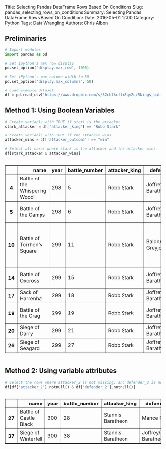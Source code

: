 Title: Selecting Pandas DataFrame Rows Based On Conditions
Slug: pandas_selecting_rows_on_conditions
Summary: Selecting Pandas DataFrame Rows Based On Conditions
Date: 2016-05-01 12:00
Category: Python
Tags: Data Wrangling
Authors: Chris Albon



## Preliminaries


```python
# Import modules
import pandas as pd

# Set ipython's max row display
pd.set_option('display.max_row', 1000)

# Set iPython's max column width to 50
pd.set_option('display.max_columns', 50)
```


```python
# Load example dataset
df = pd.read_csv('https://www.dropbox.com/s/52cb7kcflr8qm2u/5kings_battles_v1.csv?dl=1')
```

## Method 1: Using Boolean Variables


```python
# Create variable with TRUE if stark is the attacker
stark_attacker = df['attacker_king'] == "Robb Stark"

# Create variable with TRUE if the attacker wins
attacker_wins = df['attacker_outcome'] == "win"

# Select all cases where stark is the attacker and the attacker wins
df[stark_attacker & attacker_wins]
```




<div style="max-height:1000px;max-width:1500px;overflow:auto;">
<table border="1" class="dataframe">
  <thead>
    <tr style="text-align: right;">
      <th></th>
      <th>name</th>
      <th>year</th>
      <th>battle_number</th>
      <th>attacker_king</th>
      <th>defender_king</th>
      <th>attacker_1</th>
      <th>attacker_2</th>
      <th>attacker_3</th>
      <th>attacker_4</th>
      <th>defender_1</th>
      <th>defender_2</th>
      <th>defender_3</th>
      <th>defender_4</th>
      <th>attacker_outcome</th>
      <th>battle_type</th>
      <th>major_death</th>
      <th>major_capture</th>
      <th>attacker_size</th>
      <th>defender_size</th>
      <th>attacker_commander</th>
      <th>defender_commander</th>
      <th>summer</th>
      <th>location</th>
      <th>region</th>
      <th>note</th>
    </tr>
  </thead>
  <tbody>
    <tr>
      <th>4 </th>
      <td> Battle of the Whispering Wood</td>
      <td> 298</td>
      <td>  5</td>
      <td> Robb Stark</td>
      <td> Joffrey/Tommen Baratheon</td>
      <td> Stark</td>
      <td> Tully</td>
      <td> NaN</td>
      <td> NaN</td>
      <td> Lannister</td>
      <td> NaN</td>
      <td>NaN</td>
      <td>NaN</td>
      <td> win</td>
      <td>         ambush</td>
      <td> 1</td>
      <td> 1</td>
      <td> 1875</td>
      <td>  6000</td>
      <td>                     Robb Stark, Brynden Tully</td>
      <td>                                   Jaime Lannister</td>
      <td> 1</td>
      <td>  Whispering Wood</td>
      <td>  The Riverlands</td>
      <td>                                               NaN</td>
    </tr>
    <tr>
      <th>5 </th>
      <td>           Battle of the Camps</td>
      <td> 298</td>
      <td>  6</td>
      <td> Robb Stark</td>
      <td> Joffrey/Tommen Baratheon</td>
      <td> Stark</td>
      <td> Tully</td>
      <td> NaN</td>
      <td> NaN</td>
      <td> Lannister</td>
      <td> NaN</td>
      <td>NaN</td>
      <td>NaN</td>
      <td> win</td>
      <td>         ambush</td>
      <td> 0</td>
      <td> 0</td>
      <td> 6000</td>
      <td> 12625</td>
      <td>    Robb Stark, Tytos Blackwood, Brynden Tully</td>
      <td>                  Lord Andros Brax, Forley Prester</td>
      <td> 1</td>
      <td>         Riverrun</td>
      <td>  The Riverlands</td>
      <td>                                               NaN</td>
    </tr>
    <tr>
      <th>10</th>
      <td>    Battle of Torrhen's Square</td>
      <td> 299</td>
      <td> 11</td>
      <td> Robb Stark</td>
      <td>      Balon/Euron Greyjoy</td>
      <td> Stark</td>
      <td>   NaN</td>
      <td> NaN</td>
      <td> NaN</td>
      <td>   Greyjoy</td>
      <td> NaN</td>
      <td>NaN</td>
      <td>NaN</td>
      <td> win</td>
      <td> pitched battle</td>
      <td> 0</td>
      <td> 0</td>
      <td>  244</td>
      <td>   900</td>
      <td>                    Rodrik Cassel, Cley Cerwyn</td>
      <td>                                   Dagmer Cleftjaw</td>
      <td> 1</td>
      <td> Torrhen's Square</td>
      <td>       The North</td>
      <td> Greyjoy's troop number comes from the 264 esti...</td>
    </tr>
    <tr>
      <th>14</th>
      <td>             Battle of Oxcross</td>
      <td> 299</td>
      <td> 15</td>
      <td> Robb Stark</td>
      <td> Joffrey/Tommen Baratheon</td>
      <td> Stark</td>
      <td> Tully</td>
      <td> NaN</td>
      <td> NaN</td>
      <td> Lannister</td>
      <td> NaN</td>
      <td>NaN</td>
      <td>NaN</td>
      <td> win</td>
      <td>         ambush</td>
      <td> 1</td>
      <td> 1</td>
      <td> 6000</td>
      <td> 10000</td>
      <td>                     Robb Stark, Brynden Tully</td>
      <td> Stafford Lannister, Roland Crakehall, Antario ...</td>
      <td> 1</td>
      <td>          Oxcross</td>
      <td> The Westerlands</td>
      <td>                                               NaN</td>
    </tr>
    <tr>
      <th>17</th>
      <td>             Sack of Harrenhal</td>
      <td> 299</td>
      <td> 18</td>
      <td> Robb Stark</td>
      <td> Joffrey/Tommen Baratheon</td>
      <td> Stark</td>
      <td>   NaN</td>
      <td> NaN</td>
      <td> NaN</td>
      <td> Lannister</td>
      <td> NaN</td>
      <td>NaN</td>
      <td>NaN</td>
      <td> win</td>
      <td>         ambush</td>
      <td> 1</td>
      <td> 0</td>
      <td>  100</td>
      <td>   100</td>
      <td>       Roose Bolton, Vargo Hoat, Robett Glover</td>
      <td>                                       Amory Lorch</td>
      <td> 1</td>
      <td>        Harrenhal</td>
      <td>  The Riverlands</td>
      <td>                                               NaN</td>
    </tr>
    <tr>
      <th>18</th>
      <td>            Battle of the Crag</td>
      <td> 299</td>
      <td> 19</td>
      <td> Robb Stark</td>
      <td> Joffrey/Tommen Baratheon</td>
      <td> Stark</td>
      <td>   NaN</td>
      <td> NaN</td>
      <td> NaN</td>
      <td> Lannister</td>
      <td> NaN</td>
      <td>NaN</td>
      <td>NaN</td>
      <td> win</td>
      <td>         ambush</td>
      <td> 0</td>
      <td> 0</td>
      <td> 6000</td>
      <td>   NaN</td>
      <td> Robb Stark, Smalljon Umber, Black Walder Frey</td>
      <td>                                      Rolph Spicer</td>
      <td> 1</td>
      <td>             Crag</td>
      <td> The Westerlands</td>
      <td>                                               NaN</td>
    </tr>
    <tr>
      <th>20</th>
      <td>                Siege of Darry</td>
      <td> 299</td>
      <td> 21</td>
      <td> Robb Stark</td>
      <td> Joffrey/Tommen Baratheon</td>
      <td> Darry</td>
      <td>   NaN</td>
      <td> NaN</td>
      <td> NaN</td>
      <td> Lannister</td>
      <td> NaN</td>
      <td>NaN</td>
      <td>NaN</td>
      <td> win</td>
      <td>          siege</td>
      <td> 0</td>
      <td> 0</td>
      <td>  NaN</td>
      <td>   NaN</td>
      <td>                               Helman Tallhart</td>
      <td>                                               NaN</td>
      <td> 1</td>
      <td>            Darry</td>
      <td>  The Riverlands</td>
      <td>                                               NaN</td>
    </tr>
    <tr>
      <th>26</th>
      <td>              Siege of Seagard</td>
      <td> 299</td>
      <td> 27</td>
      <td> Robb Stark</td>
      <td> Joffrey/Tommen Baratheon</td>
      <td>  Frey</td>
      <td>   NaN</td>
      <td> NaN</td>
      <td> NaN</td>
      <td> Mallister</td>
      <td> NaN</td>
      <td>NaN</td>
      <td>NaN</td>
      <td> win</td>
      <td>          siege</td>
      <td> 0</td>
      <td> 1</td>
      <td>  NaN</td>
      <td>   NaN</td>
      <td>                                   Walder Frey</td>
      <td>                                   Jason Mallister</td>
      <td> 1</td>
      <td>          Seagard</td>
      <td>  The Riverlands</td>
      <td>                                               NaN</td>
    </tr>
  </tbody>
</table>
</div>



## Method 2: Using variable attributes 


```python
# Select the rows where attacker_2 is not missing, and defender_2 is not missing
df[df['attacker_2'].notnull() & df['defender_2'].notnull()]
```




<div style="max-height:1000px;max-width:1500px;overflow:auto;">
<table border="1" class="dataframe">
  <thead>
    <tr style="text-align: right;">
      <th></th>
      <th>name</th>
      <th>year</th>
      <th>battle_number</th>
      <th>attacker_king</th>
      <th>defender_king</th>
      <th>attacker_1</th>
      <th>attacker_2</th>
      <th>attacker_3</th>
      <th>attacker_4</th>
      <th>defender_1</th>
      <th>defender_2</th>
      <th>defender_3</th>
      <th>defender_4</th>
      <th>attacker_outcome</th>
      <th>battle_type</th>
      <th>major_death</th>
      <th>major_capture</th>
      <th>attacker_size</th>
      <th>defender_size</th>
      <th>attacker_commander</th>
      <th>defender_commander</th>
      <th>summer</th>
      <th>location</th>
      <th>region</th>
      <th>note</th>
    </tr>
  </thead>
  <tbody>
    <tr>
      <th>27</th>
      <td> Battle of Castle Black</td>
      <td> 300</td>
      <td> 28</td>
      <td> Stannis Baratheon</td>
      <td>             Mance Rayder</td>
      <td> Free folk</td>
      <td>   Thenns</td>
      <td>  Giants</td>
      <td>    NaN</td>
      <td> Night's Watch</td>
      <td> Baratheon</td>
      <td>NaN</td>
      <td>NaN</td>
      <td> loss</td>
      <td> siege</td>
      <td>  1</td>
      <td>  1</td>
      <td> 100000</td>
      <td> 1240</td>
      <td> Stannis Baratheon, Jon Snow, Donal Noye, Cotte...</td>
      <td> Mance Rayder, Tormund Giantsbane, Harma Dogshe...</td>
      <td> 0</td>
      <td> Castle Black</td>
      <td> Beyond the Wall</td>
      <td> NaN</td>
    </tr>
    <tr>
      <th>37</th>
      <td>    Siege of Winterfell</td>
      <td> 300</td>
      <td> 38</td>
      <td> Stannis Baratheon</td>
      <td> Joffrey/Tommen Baratheon</td>
      <td> Baratheon</td>
      <td> Karstark</td>
      <td> Mormont</td>
      <td> Glover</td>
      <td>        Bolton</td>
      <td>      Frey</td>
      <td>NaN</td>
      <td>NaN</td>
      <td>  NaN</td>
      <td>   NaN</td>
      <td>NaN</td>
      <td>NaN</td>
      <td>   5000</td>
      <td> 8000</td>
      <td>                                 Stannis Baratheon</td>
      <td>                                      Roose Bolton</td>
      <td> 0</td>
      <td>   Winterfell</td>
      <td>       The North</td>
      <td> NaN</td>
    </tr>
  </tbody>
</table>
</div>


